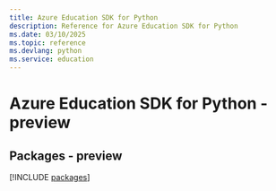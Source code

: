 ```yaml
---
title: Azure Education SDK for Python
description: Reference for Azure Education SDK for Python
ms.date: 03/10/2025
ms.topic: reference
ms.devlang: python
ms.service: education
---
```

# Azure Education SDK for Python - preview
## Packages - preview
[!INCLUDE [packages](education-index.md)]